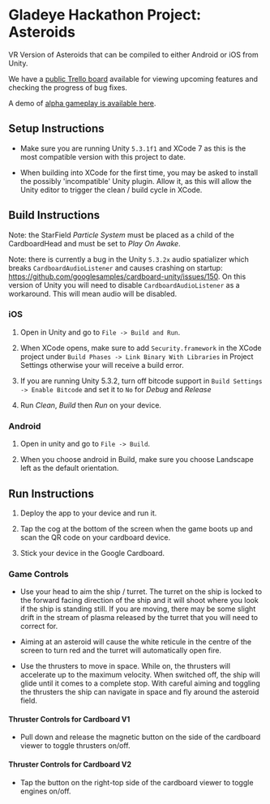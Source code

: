 # Gladeye Hackathon Project: Asteroids

VR Version of Asteroids that can be compiled to either Android or iOS from Unity.

We have a [public Trello board](https://trello.com/b/xh9r1jOj/cardboard-asteroids) available for viewing upcoming 
features and checking the progress of bug fixes.

A demo of [alpha gameplay is available here](https://www.youtube.com/watch?v=MSqX-Pm0flg).

## Setup Instructions

*	Make sure you are running Unity `5.3.1f1` and XCode 7 as this is the most compatible version with this project to 
    date.

*   When building into XCode for the first time, you may be asked to install the possibly 'incompatible' Unity plugin. 
    Allow it, as this will allow the Unity editor to trigger the clean / build cycle in XCode.

## Build Instructions

Note: the StarField *Particle System* must be placed as a child of the CardboardHead and must be set to *Play On Awake*.

Note: there is currently a bug in the Unity `5.3.2x` audio spatializer which breaks `CardboardAudioListener` and causes 
crashing on startup: https://github.com/googlesamples/cardboard-unity/issues/150. On this version of Unity you will need
to disable `CardboardAudioListener` as a workaround. This will mean audio will be disabled.

### iOS

1.	Open in Unity and go to `File -> Build and Run`.

2.	When XCode opens, make sure to add `Security.framework` in the XCode project under 
    `Build Phases -> Link Binary With Libraries` in Project Settings otherwise your will receive a build error.

3.  If you are running Unity 5.3.2, turn off bitcode support in `Build Settings -> Enable Bitcode` and set it to `No` 
    for *Debug* and *Release*

4.  Run *Clean*, *Build* then *Run* on your device.

### Android

1.  Open in unity and go to `File -> Build`.

2.  When you choose android in Build, make sure you choose Landscape left as the default orientation.

## Run Instructions

1.  Deploy the app to your device and run it.

2.  Tap the cog at the bottom of the screen when the game boots up and scan the QR code on your cardboard device.

3.  Stick your device in the Google Cardboard.

### Game Controls

*   Use your head to aim the ship / turret. The turret on the ship is locked to the forward facing direction 
    of the ship and it will shoot where you look if the ship is standing still. If you are moving, there may be some
    slight drift in the stream of plasma released by the turret that you will need to correct for.
    
*   Aiming at an asteroid will cause the white reticule in the centre of the screen to turn red and the turret will 
    automatically open fire.

*   Use the thrusters to move in space. While on, the thrusters will accelerate up to the maximum velocity. When 
    switched off, the ship will glide until it comes to a complete stop. With careful aiming and toggling the thrusters
    the ship can navigate in space and fly around the asteroid field.

#### Thruster Controls for Cardboard V1

*   Pull down and release the magnetic button on the side of the cardboard viewer to toggle thrusters on/off.

#### Thruster Controls for Cardboard V2

*   Tap the button on the right-top side of the cardboard viewer to toggle engines on/off.
